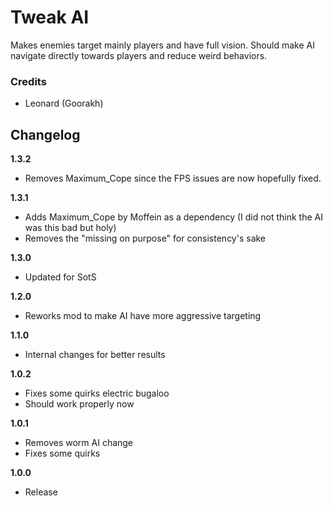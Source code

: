 # Tweak AI

Makes enemies target mainly players and have full vision. Should make AI navigate directly towards players and reduce weird behaviors.

### Credits

- Leonard (Goorakh)

## Changelog

**1.3.2**

- Removes Maximum_Cope since the FPS issues are now hopefully fixed.

**1.3.1**

- Adds Maximum_Cope by Moffein as a dependency (I did not think the AI was this bad but holy)
- Removes the "missing on purpose" for consistency's sake

**1.3.0**

- Updated for SotS

**1.2.0**

- Reworks mod to make AI have more aggressive targeting

**1.1.0**

- Internal changes for better results

**1.0.2**

- Fixes some quirks electric bugaloo
- Should work properly now

**1.0.1**

- Removes worm AI change
- Fixes some quirks

**1.0.0**

- Release
